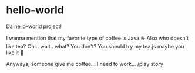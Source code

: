 # hello-world
Da hello-world project!

I wanna mention that my favorite type of coffee is Java :coffee: 
Also who doesn't like tea? 
Oh... wait.. what? You don't? You should try my tea.js maybe you like it :tea:

Anyways, someone give me coffee... I need to work...
/play story
 
